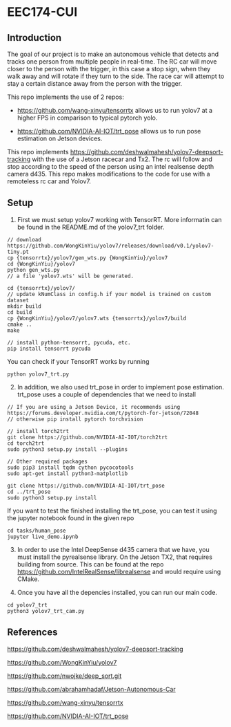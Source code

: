 # EEC174-CUI

## Introduction

The goal of our project is to make an autonomous vehicle that detects and tracks one person from multiple people in real-time. The RC car will move closer to the
person with the trigger, in this case a stop sign, when they walk away and will rotate if they turn to the side. The race car will attempt to stay a certain 
distance away from the person with the trigger.

This repo implements the use of 2 repos:
- https://github.com/wang-xinyu/tensorrtx allows us to run yolov7 at a higher FPS in comparison to typical pytorch yolo.

- https://github.com/NVIDIA-AI-IOT/trt_pose allows us to run pose estimation on Jetson devices. 

This repo implements https://github.com/deshwalmahesh/yolov7-deepsort-tracking with the use of a Jetson racecar and Tx2. The rc will follow and stop according to 
the speed of the person using an intel realsense depth camera d435. This repo makes modifications to the code for use with a remoteless rc car and Yolov7.

## Setup

1. First we must setup yolov7 working with TensorRT. More informatin can be found in the README.md of the yolov7_trt folder.
```
// download https://github.com/WongKinYiu/yolov7/releases/download/v0.1/yolov7-tiny.pt
cp {tensorrtx}/yolov7/gen_wts.py {WongKinYiu}/yolov7
cd {WongKinYiu}/yolov7
python gen_wts.py
// a file 'yolov7.wts' will be generated.

cd {tensorrtx}/yolov7/
// update kNumClass in config.h if your model is trained on custom dataset
mkdir build
cd build
cp {WongKinYiu}/yolov7/yolov7.wts {tensorrtx}/yolov7/build
cmake ..
make

// install python-tensorrt, pycuda, etc.
pip install tensorrt pycuda
```

You can check if your TensorRT works by running 
```
python yolov7_trt.py
```

2. In addition, we also used trt_pose in order to implement pose estimation. trt_pose uses a couple of dependencies that we need to install
```
// If you are using a Jetson Device, it recommends using https://forums.developer.nvidia.com/t/pytorch-for-jetson/72048
// otherwise pip install pytorch torchvision 

// install torch2trt
git clone https://github.com/NVIDIA-AI-IOT/torch2trt
cd torch2trt
sudo python3 setup.py install --plugins

// Other required packages
sudo pip3 install tqdm cython pycocotools
sudo apt-get install python3-matplotlib

git clone https://github.com/NVIDIA-AI-IOT/trt_pose
cd ../trt_pose
sudo python3 setup.py install
```

If you want to test the finished installing the trt_pose, you can test it using the jupyter notebook found in the given repo
```
cd tasks/human_pose
jupyter live_demo.ipynb
```

3. In order to use the Intel DeepSense d435 camera that we have, you must install the pyrealsense library. On the Jetson TX2, that requires building from source.
This can be found at the repo https://github.com/IntelRealSense/librealsense and would require using CMake.

4. Once you have all the depencies installed, you can run our main code.
```
cd yolov7_trt
python3 yolov7_trt_cam.py
```

## References

https://github.com/deshwalmahesh/yolov7-deepsort-tracking

https://github.com/WongKinYiu/yolov7

https://github.com/nwojke/deep_sort.git

https://github.com/abrahamhadaf/Jetson-Autonomous-Car

https://github.com/wang-xinyu/tensorrtx

https://github.com/NVIDIA-AI-IOT/trt_pose
